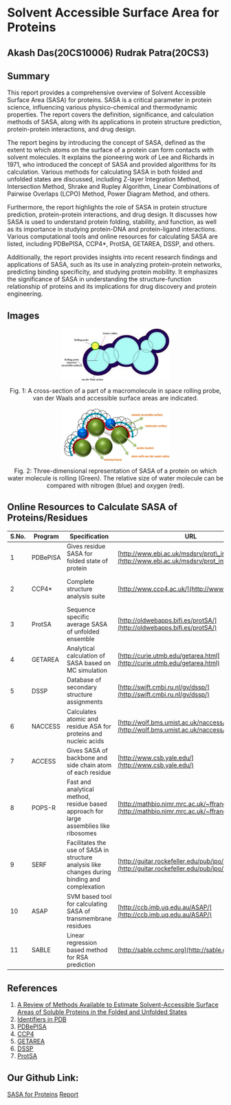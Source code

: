 # Solvent Accessible Surface Area for Proteins

## Akash Das(20CS10006) Rudrak Patra(20CS3)

## Summary

This report provides a comprehensive overview of Solvent Accessible Surface Area (SASA) for proteins. SASA is a critical parameter in protein science, influencing various physico-chemical and thermodynamic properties. The report covers the definition, significance, and calculation methods of SASA, along with its applications in protein structure prediction, protein-protein interactions, and drug design.

The report begins by introducing the concept of SASA, defined as the extent to which atoms on the surface of a protein can form contacts with solvent molecules. It explains the pioneering work of Lee and Richards in 1971, who introduced the concept of SASA and provided algorithms for its calculation. Various methods for calculating SASA in both folded and unfolded states are discussed, including Z-layer Integration Method, Intersection Method, Shrake and Rupley Algorithm, Linear Combinations of Pairwise Overlaps (LCPO) Method, Power Diagram Method, and others.

Furthermore, the report highlights the role of SASA in protein structure prediction, protein-protein interactions, and drug design. It discusses how SASA is used to understand protein folding, stability, and function, as well as its importance in studying protein-DNA and protein-ligand interactions. Various computational tools and online resources for calculating SASA are listed, including PDBePISA, CCP4*, ProtSA, GETAREA, DSSP, and others.

Additionally, the report provides insights into recent research findings and applications of SASA, such as its use in analyzing protein-protein networks, predicting binding specificity, and studying protein mobility. It emphasizes the significance of SASA in understanding the structure-function relationship of proteins and its implications for drug discovery and protein engineering.

## Images

<div style="display: flex; flex-direction: column; align-items: center;">
  <img src="fig1.jpeg" alt="Cross-section of a macromolecule" style="width:50%;">
</div>
<p style="text-align:center;">Fig. 1: A cross-section of a part of a macromolecule in space rolling probe, van der Waals and accessible surface areas are indicated.</p>

<div style="display: flex; flex-direction: column; align-items: center;">
  <img src="fig2.png" alt="Three-dimensional representation of SASA" style="width:50%;">
</div>
<p style="text-align:center;">Fig. 2: Three-dimensional representation of SASA of a protein on which water molecule is rolling (Green). The relative size of water molecule can be compared with nitrogen (blue) and oxygen (red).</p>

## Online Resources to Calculate SASA of Proteins/Residues

| S.No. | Program | Specification | URL | Developer |
|-------|---------|---------------|-----|-----------|
| 1     | PDBePISA | Gives residue SASA for folded state of protein | [http://www.ebi.ac.uk/msdsrv/prot\_int/pistart.html](http://www.ebi.ac.uk/msdsrv/prot_int/pistart.html) | EBI (EMBL), U.K. |
| 2     | CCP4*    | Complete structure analysis suite | [http://www.ccp4.ac.uk/](http://www.ccp4.ac.uk/) | RcaH, STFC Rutherford A. Labs, U.K. |
| 3     | ProtSA   | Sequence specific average SASA of unfolded ensemble | [http://oldwebapps.bifi.es/protSA/](http://oldwebapps.bifi.es/protSA/) | BIFI, Spain |
| 4     | GETAREA  | Analytical calculation of SASA based on MC simulation | [http://curie.utmb.edu/getarea.html](http://curie.utmb.edu/getarea.html) | SCSB, University of Texas, U.S.A. |
| 5     | DSSP     | Database of secondary structure assignments | [http://swift.cmbi.ru.nl/gv/dssp/](http://swift.cmbi.ru.nl/gv/dssp/) | CMBI, Nijmegen, Netherlands |
| 6     | NACCESS  | Calculates atomic and residue ASA for proteins and nucleic acids | [http://wolf.bms.umist.ac.uk/naccess/](http://wolf.bms.umist.ac.uk/naccess/) | University of Manchester, U.K. |
| 7     | ACCESS   | Gives SASA of backbone and side chain atom of each residue | [http://www.csb.yale.edu/](http://www.csb.yale.edu/) | Yale University, U.S.A |
| 8     | POPS-R   | Fast and analytical method, residue based approach for large assemblies like ribosomes | [http://mathbio.nimr.mrc.ac.uk/~ffranca/POPS](http://mathbio.nimr.mrc.ac.uk/~ffranca/POPS) | NIMR, London, U.K. |
| 9     | SERF     | Facilitates the use of SASA in structure analysis like changes during binding and complexation | [http://guitar.rockefeller.edu/pub/jpo/serf.tar](http://guitar.rockefeller.edu/pub/jpo/serf.tar) | DPMS, U.K. |
| 10    | ASAP     | SVM based tool for calculating SASA of transmembrane residues | [http://ccb.imb.uq.edu.au/ASAP/](http://ccb.imb.uq.edu.au/ASAP/) | University of Queensland, Australia |
| 11    | SABLE    | Linear regression based method for RSA prediction | [http://sable.cchmc.org](http://sable.cchmc.org) | CHRF, Cincinnati, U.S.A |


## References

1. [A Review of Methods Available to Estimate Solvent-Accessible Surface Areas of Soluble Proteins in the Folded and Unfolded States](https://www.researchgate.net/publication/261217248_A_Review_of_Methods_Available_to_Estimate_Solvent-Accessible_Surface_Areas_of_Soluble_Proteins_in_the_Folded_and_Unfolded_States)
2. [Identifiers in PDB](https://www.rcsb.org/docs/general-help/identifiers-in-pdb#:~:text=For%20example%2C%20in%20PDB%20ID,to%20match%20the%20UniProt%20numbering.)
3. [PDBePISA](https://www.ebi.ac.uk/pdbe/pisa/)
4. [CCP4](https://www.ccp4.ac.uk/)
5. [GETAREA](https://curie.utmb.edu/getarea.html)
6. [DSSP](https://en.wikipedia.org/wiki/DSSP_(algorithm))
7. [ProtSA](http://webapps.bifi.es/protsa)




## Our Github Link:
[SASA for Proteins](https://github.com/Akash-Das2024/CBP_Term_Project)
[Report](https://www.overleaf.com/project/661be85a4acead6a1ed34a96)